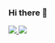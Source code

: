### Hi there 👋

<a href="#">
<img src="https://github-readme-stats.mrdulin.vercel.app/api?username=jacyl4&show_icons=true&hide_border=true&icon_color=cc241d&title_color=b8bb26">
<img src="https://github-readme-stats.vercel.app/api/top-langs/?username=jacyl4&layout=compact&hide_border=true&title_color=cc241d">
</a>

<!--
**jacyl4/jacyl4** is a ✨ _special_ ✨ repository because its `README.md` (this file) appears on your GitHub profile.

Here are some ideas to get you started:

- 🔭 I’m currently working on ...
- 🌱 I’m currently learning ...
- 👯 I’m looking to collaborate on ...
- 🤔 I’m looking for help with ...
- 💬 Ask me about ...
- 📫 How to reach me: ...
- 😄 Pronouns: ...
- ⚡ Fun fact: ...
-->
